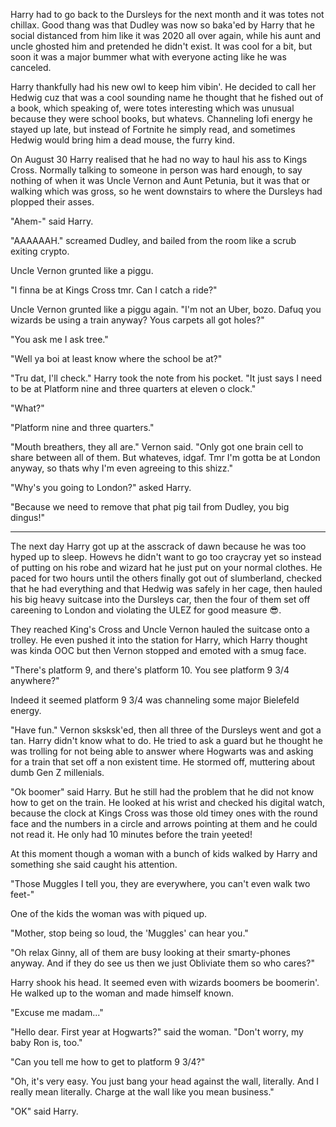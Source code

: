 Harry had to go back to the Dursleys for the next month and it was totes not chillax. Good thang was that Dudley was now so baka'ed by Harry that he social distanced from him like it was 2020 all over again, while his aunt and uncle ghosted him and pretended he didn't exist. It was cool for a bit, but soon it was a major bummer what with everyone acting like he was canceled.

Harry thankfully had his new owl to keep him vibin'. He decided to call her Hedwig cuz that was a cool sounding name he thought that he fished out of a book, which speaking of, were totes interesting which was unusual because they were school books, but whatevs. Channeling lofi energy he stayed up late, but instead of Fortnite he simply read, and sometimes Hedwig would bring him a dead mouse, the furry kind.

On August 30 Harry realised that he had no way to haul his ass to Kings Cross. Normally talking to someone in person was hard enough, to say nothing of when it was Uncle Vernon and Aunt Petunia, but it was that or walking which was gross, so he went downstairs to where the Dursleys had plopped their asses.

"Ahem-" said Harry.

"AAAAAAH." screamed Dudley, and bailed from the room like a scrub exiting crypto.

Uncle Vernon grunted like a piggu.

"I finna be at Kings Cross tmr. Can I catch a ride?"

Uncle Vernon grunted like a piggu again. "I'm not an Uber, bozo. Dafuq you wizards be using a train anyway? Yous carpets all got holes?"

"You ask me I ask tree."

"Well ya boi at least know where the school be at?"

"Tru dat, I'll check." Harry took the note from his pocket. "It just says I need to be at Platform nine and three quarters at eleven o clock."

"What?"

"Platform nine and three quarters."

"Mouth breathers, they all are." Vernon said. "Only got one brain cell to share between all of them. But whateves, idgaf. Tmr I'm gotta be at London anyway, so thats why I'm even agreeing to this shizz."

"Why's you going to London?" asked Harry.

"Because we need to remove that phat pig tail from Dudley, you big dingus!"

---

The next day Harry got up at the asscrack of dawn because he was too hyped up to sleep. Howevs he didn't want to go too craycray yet so instead of putting on his robe and wizard hat he just put on your normal clothes. He paced for two hours until the others finally got out of slumberland, checked that he had everything and that Hedwig was safely in her cage, then hauled his big heavy suitcase into the Dursleys car, then the four of them set off careening to London and violating the ULEZ for good measure 😎.

They reached King's Cross and Uncle Vernon hauled the suitcase onto a trolley. He even pushed it into the station for Harry, which Harry thought was kinda OOC but then Vernon stopped and emoted with a smug face.

"There's platform 9, and there's platform 10. You see platform 9 3/4 anywhere?"

Indeed it seemed platform 9 3/4 was channeling some major Bielefeld energy.

"Have fun." Vernon sksksk'ed, then all three of the Dursleys went and got a tan. Harry didn't know what to do. He tried to ask a guard but he thought he was trolling for not being able to answer where Hogwarts was and asking for a train that set off a non existent time. He stormed off, muttering about dumb Gen Z millenials.

"Ok boomer" said Harry. But he still had the problem that he did not know how to get on the train. He looked at his wrist and checked his digital watch, because the clock at Kings Cross was those old timey ones with the round face and the numbers in a circle and arrows pointing at them and he could not read it. He only had 10 minutes before the train yeeted!

At this moment though a woman with a bunch of kids walked by Harry and something she said caught his attention.

"Those Muggles I tell you, they are everywhere, you can't even walk two feet-"

One of the kids the woman was with piqued up.

"Mother, stop being so loud, the 'Muggles' can hear you."

"Oh relax Ginny, all of them are busy looking at their smarty-phones anyway. And if they do see us then we just Obliviate them so who cares?"

Harry shook his head. It seemed even with wizards boomers be boomerin'. He walked up to the woman and made himself known.

"Excuse me madam..."

"Hello dear. First year at Hogwarts?" said the woman. "Don't worry, my baby Ron is, too."

"Can you tell me how to get to platform 9 3/4?"

"Oh, it's very easy. You just bang your head against the wall, literally. And I really mean literally. Charge at the wall like you mean business."

"OK" said Harry.
